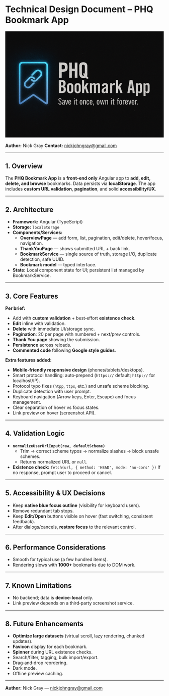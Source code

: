 # **Technical Design Document – PHQ Bookmark App**

![PHQ Bookmark App Banner](./logo.png)

**Author:** Nick Gray
**Contact:** [nickjohngray@gmail.com](mailto:nickjohngray@gmail.com)

---

## **1. Overview**
The **PHQ Bookmark App** is a **front‑end only** Angular app to **add, edit, delete, and browse** bookmarks.
Data persists via **localStorage**. The app includes **custom URL validation**, **pagination**, and solid **accessibility/UX**.

---

## **2. Architecture**
- **Framework:** Angular (TypeScript)
- **Storage:** `localStorage`
- **Components/Services:**
  - **OverviewPage** — add form, list, pagination, edit/delete, hover/focus, navigation.
  - **ThankYouPage** — shows submitted URL + back link.
  - **BookmarkService** — single source of truth, storage I/O, duplicate detection, safe UUID.
  - **Bookmark model** — typed interface.
- **State:** Local component state for UI; persistent list managed by BookmarkService.

---

## **3. Core Features**
**Per brief:**
- Add with **custom validation** + best‑effort **existence check**.
- **Edit** inline with validation.
- **Delete** with immediate UI/storage sync.
- **Pagination**: 20 per page with numbered + next/prev controls.
- **Thank You page** showing the submission.
- **Persistence** across reloads.
- **Commented code** following **Google style guides**.

**Extra features added:**
- **Mobile‑friendly responsive design** (phones/tablets/desktops).
- Smart protocol handling: auto‑prepend (`https://` default; `http://` for localhost/IP).
- Protocol typo fixes (`htpp`, `ttps`, etc.) and unsafe scheme blocking.
- Duplicate detection with user prompt.
- Keyboard navigation (Arrow keys, Enter, Escape) and focus management.
- Clear separation of hover vs focus states.
- Link preview on hover (screenshot API).

---

## **4. Validation Logic**
- **`normalizeUserUrlInput(raw, defaultScheme)`**
  - Trim → correct scheme typos → normalize slashes → block unsafe schemes.
  - Returns normalized URL or `null`.
- **Existence check:** `fetch(url, { method: 'HEAD', mode: 'no-cors' })`
  If no response, prompt user to proceed or cancel.

---

## **5. Accessibility & UX Decisions**
- Keep **native blue focus outline** (visibility for keyboard users).
- Remove redundant tab stops.
- Keep **Edit/Open** buttons visible on hover (fast switching, consistent feedback).
- After dialogs/cancels, **restore focus** to the relevant control.

---

## **6. Performance Considerations**
- Smooth for typical use (a few hundred items).
- Rendering slows with **1000+** bookmarks due to DOM work.

---

## **7. Known Limitations**
- No backend; data is **device‑local** only.
- Link preview depends on a third‑party screenshot service.

---

## **8. Future Enhancements**
- **Optimize large datasets** (virtual scroll, lazy rendering, chunked updates).
- **Favicon** display for each bookmark.
- **Spinner** during URL existence checks.
- Search/filter, tagging, bulk import/export.
- Drag‑and‑drop reordering.
- Dark mode.
- Offline preview caching.

---

**Author:** Nick Gray — [nickjohngray@gmail.com](mailto:nickjohngray@gmail.com)
